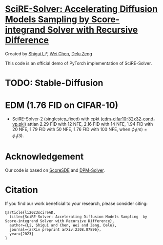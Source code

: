 # [SciRE-Solver: Accelerating Diffusion Models Sampling  by Score-integrand Solver with Recursive Difference](https://doi.org/10.48550/arXiv.2308.07896)



Created by [Shigui Li](https://ShiguiLi.github.io/)\*, [Wei Chen](https://scholar.google.com/citations?hl=en&user=n5VpiAMAAAAJ), [Delu Zeng](https://scholar.google.com/citations?user=08RCdoIAAAAJ)

This code is an official demo of PyTorch implementation of SciRE-Solver.


# TODO: Stable-Diffusion


# EDM (1.76 FID on CIFAR-10)
- SciRE-Solver-2 (singlestep_fixed) with cpkt ([edm-cifar10-32x32-cond-vp.pkl](https://nvlabs-fi-cdn.nvidia.com/edm/pretrained/edm-cifar10-32x32-cond-vp.pkl)) attian $2.29$ FID with $12$ NFE, $2.16$ FID with $14$ NFE, $1.94$ FID with $20$ NFE, $1.79$ FID with $50$ NFE, $1.76$ FID with $100$ NFE, when $\phi_1(m)=\phi_1(3)$. 


# Acknowledgement

Our code is based on [ScoreSDE](https://github.com/yang-song/score_sde) and [DPM-Solver](https://github.com/LuChengTHU/dpm-solver).

# Citation

If you find our work beneficial to your research, please consider citing:

```
@article{li2023scireAD,
  title={SciRE-Solver: Accelerating Diffusion Models Sampling  by Score-integrand Solver with Recursive Difference},
  author={Li, Shigui and Chen, Wei and Zeng, Delu},
  journal={arXiv preprint arXiv:2308.07896},
  year={2023}
}
```
